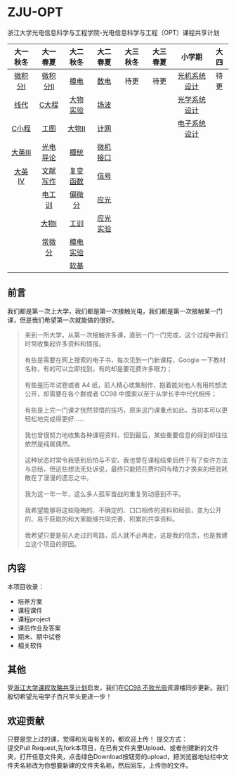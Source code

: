 # ZJU-OPT
浙江大学光电信息科学与工程学院-光电信息科学与工程（OPT）课程共享计划

| 大一秋冬 | 大一春夏 |  大二秋冬 | 大二春夏 |  大三秋冬 | 大三春夏 | 小学期 | 大四 |
| :----:| :----: | :----: | :----: | :----: | :----: | :----: | :----: |
|[微积分Ⅰ]|  [微积分Ⅱ]|  [模电]   | [数电] | 待更 | 待更 | [光机系统设计] |待更 |
|[线代]|      [C大程]|  [大物实验]| [场波] | | | [光学系统设计]||
|[C小程]|     [工图]   |  [大物Ⅱ] |  [计网]| | | [电子系统设计] | |
|[大英Ⅲ]|    [光电导论]|  [概统]|    [微机接口] | | 
|[大英Ⅳ]|    [文献写作]|  [复变函数]|[信号]
|       |     [电工训]|    [偏微分]|  [应光]
|       |     [大物Ⅰ]|    [工训]|   [应光实验]
|       |     [常微分]|    [模电实验]  
|       |             |   [软基]|

[微积分Ⅰ]:http://baidu.com
[线代]:http://baidu.com
[大英Ⅲ]:http://baidu.com
[大英Ⅳ]:http://baidu.com
[C小程]:https://github.com/yinze00/ZJU-OPT/tree/master/%E7%A8%8B%E5%BA%8F%E8%AE%BE%E8%AE%A1%E5%9F%BA%E7%A1%80

[微积分Ⅱ]:http://baidu.com
[C大程]:http://baidu.com
[工图]:https://github.com/yinze00/ZJU-OPT/tree/master/%E5%B7%A5%E7%A8%8B%E5%9B%BE%E5%AD%A6
[光电导论]:http://baidu.com
[文献写作]:http://baidu.com
[电工训]:http://baidu.com
[大物Ⅰ]:https://github.com/yinze00/ZJU-OPT/tree/master/%E5%A4%A7%E5%AD%A6%E7%89%A9%E7%90%86%EF%BC%88%E7%94%B2%EF%BC%89%E2%85%A0
[常微分]:http://baidu.com

[模电]:http://baidu.com
[大物实验]:http://baidu.com
[大物Ⅱ]:http://baidu.com
[概统]:http://baidu.com
[复变函数]:http://baidu.com
[偏微分]:http://baidu.com
[工训]:http://baidu.com
[模电实验]:http://baidu.com
[软基]:http://baidu.com

[数电]:http://baidu.com
[场波]:http://baidu.com
[信号]:http://baidu.com
[应光]:http://baidu.com
[应光实验]:http://baidu.com
[计网]:http://baidu.com
[微机接口]:https://github.com/yinze00/ZJU-OPT/tree/master/%E5%BE%AE%E6%9C%BA%E5%8E%9F%E7%90%86%E4%B8%8E%E6%8E%A5%E5%8F%A3%E6%8A%80%E6%9C%AF/%E8%AF%95%E5%8D%B7%E6%A0%B7%E5%BC%A0

[光机系统设计]:https://github.com/yinze00
[光学系统设计]:httpS://github.com/yinze00
[电子系统设计]:https://github.com/yinze00
## 前言
我们都是第一次上大学，我们都是第一次接触光电，我们都是第一次接触某一门课，但是我们希望第一次就能做的很好。<BR>

> 来到一所大学，从第一次接触许多课，直到一门一门完成，这个过程中我们时常收集起许多资料和情报。<BR><BR>
有些是需要在网上搜索的电子书，每次见到一门新课程，Google 一下教材名称，有的可以立即找到，有的却是要花费许多眼力；<BR><BR>有些是历年试卷或者 A4 纸，前人精心收集制作，抱着能对他人有用的想法公开，却需要在各个群或者 CC98 中摸索以至于从学长手中代代相传；<BR><BR>有些是上完一门课才恍然领悟的技巧，原来这门课重点如此，当初本可以更轻松地完成得更好……<BR><BR>我也曾很努力地收集各种课程资料，但到最后，某些重要信息的得到却往往依然是纯属偶然。<BR><BR>这种状态时常令我感到后怕与不安。我也曾在课程结束后终于有了些许方法与总结，但这些想法无处诉说，最终只能把花费时间与精力才换来的经验耗散在了漫漫的遗忘之中。<BR><BR>我为这一年一年，这么多人孤军奋战的重复劳动感到不平。<BR><BR>我希望能够将这些隐晦的、不确定的、口口相传的资料和经验，变为公开的、易于获取的和大家能够共同完善、积累的共享资料。<BR><BR>我希望只要是前人走过的弯路，后人就不必再走。这是我的信念，也是我建立这个项目的原因。

## 内容
本项目收录：
* 培养方案
* 课程课件
* 课程project
* 课后作业及答案
* 期末、期中试卷
* 相关软件

## 其他
受[浙江大学课程攻略共享计划](https://github.com/QSCTech/zju-icicles)启发，我们在[CC98 不败光电](https://www.cc98.org/board/214)资源楼同步更新。我们殷切希望光电学子百尺竿头更进一步！

## 欢迎贡献
只要是您上过的课，觉得和光电有关的，都欢迎上传！
提交方式：<BR>
  提交Pull Request,先fork本项目，在已有文件夹里Upload、或者创建新的文件夹，打开任意文件夹，点击绿色Download按钮旁的upload，把浏览器地址栏中文件夹名称改为你想要新建的文件夹名称，然后回车，上传你的文件。
